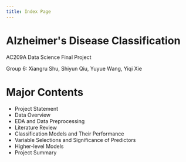 ```yaml
---
title: Index Page
---
```

# Alzheimer's Disease Classification

AC209A Data Science Final Project

Group 6: Xiangru Shu, Shiyun Qiu, Yuyue Wang, Yiqi Xie


# Major Contents
- Project Statement
- Data Overview
- EDA and Data Preprocessing
- Literature Review
- Classification Models and Their Performance
- Variable Selections and Significance of Predictors
- Higher-level Models
- Project Summary
